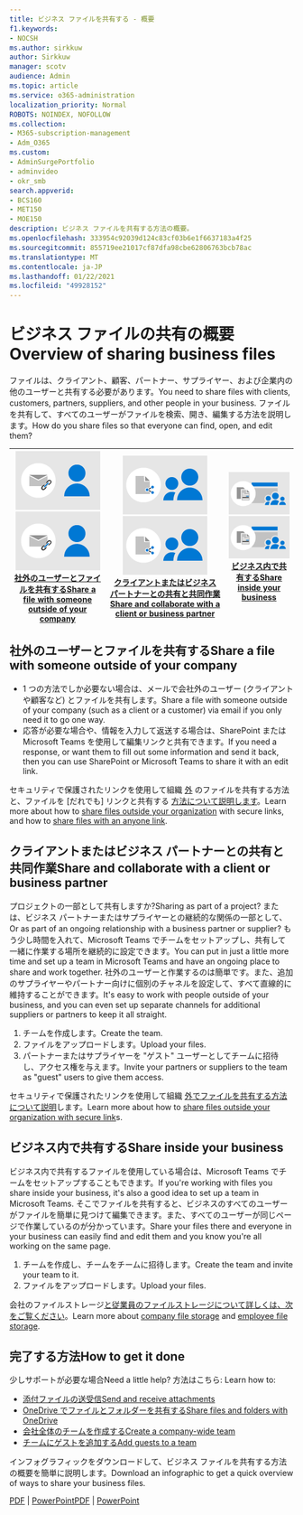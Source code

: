 ```yaml
---
title: ビジネス ファイルを共有する - 概要
f1.keywords:
- NOCSH
ms.author: sirkkuw
author: Sirkkuw
manager: scotv
audience: Admin
ms.topic: article
ms.service: o365-administration
localization_priority: Normal
ROBOTS: NOINDEX, NOFOLLOW
ms.collection:
- M365-subscription-management
- Adm_O365
ms.custom:
- AdminSurgePortfolio
- adminvideo
- okr_smb
search.appverid:
- BCS160
- MET150
- MOE150
description: ビジネス ファイルを共有する方法の概要。
ms.openlocfilehash: 333954c92039d124c83cf03b6e1f6637183a4f25
ms.sourcegitcommit: 855719ee21017cf87dfa98cbe62806763bcb78ac
ms.translationtype: MT
ms.contentlocale: ja-JP
ms.lasthandoff: 01/22/2021
ms.locfileid: "49928152"
---
```

# <a name="overview-of-sharing-business-files"></a><span data-ttu-id="1028d-103">ビジネス ファイルの共有の概要</span><span class="sxs-lookup"><span data-stu-id="1028d-103">Overview of sharing business files</span></span>

<span data-ttu-id="1028d-104">ファイルは、クライアント、顧客、パートナー、サプライヤー、および企業内の他のユーザーと共有する必要があります。</span><span class="sxs-lookup"><span data-stu-id="1028d-104">You need to share files with clients, customers, partners, suppliers, and other people in your business.</span></span> <span data-ttu-id="1028d-105">ファイルを共有して、すべてのユーザーがファイルを検索、開き、編集する方法を説明します。</span><span class="sxs-lookup"><span data-stu-id="1028d-105">How do you share files so that everyone can find, open, and edit them?</span></span>

|<span data-ttu-id="1028d-106">![セキュリティで保護された共有](../media/securely-share-file.png)</span><span class="sxs-lookup"><span data-stu-id="1028d-106">![Securely share](../media/securely-share-file.png)</span></span><br/>[<span data-ttu-id="1028d-107">社外のユーザーとファイルを共有する</span><span class="sxs-lookup"><span data-stu-id="1028d-107">Share a file with someone outside of your company</span></span>](#share-a-file-with-someone-outside-of-your-company)|<span data-ttu-id="1028d-108">![クライアントとの共同作業](../media/share-and-collab-with-partner.png)</span><span class="sxs-lookup"><span data-stu-id="1028d-108">![Collaborate with a client](../media/share-and-collab-with-partner.png)</span></span> <br/>[<span data-ttu-id="1028d-109">クライアントまたはビジネス パートナーとの共有と共同作業</span><span class="sxs-lookup"><span data-stu-id="1028d-109">Share and collaborate with a client or business partner</span></span>](#share-and-collaborate-with-a-client-or-business-partner) | <span data-ttu-id="1028d-110">![組織内で共有する](../media/share-inside-your-org.png)</span><span class="sxs-lookup"><span data-stu-id="1028d-110">![Share inside your org](../media/share-inside-your-org.png)</span></span> <br/>[<span data-ttu-id="1028d-111">ビジネス内で共有する</span><span class="sxs-lookup"><span data-stu-id="1028d-111">Share inside your business</span></span>](#share-inside-your-business) |
|--|--|--|

## <a name="share-a-file-with-someone-outside-of-your-company"></a><span data-ttu-id="1028d-112">社外のユーザーとファイルを共有する</span><span class="sxs-lookup"><span data-stu-id="1028d-112">Share a file with someone outside of your company</span></span>

- <span data-ttu-id="1028d-113">1 つの方法でしか必要ない場合は、メールで会社外のユーザー (クライアントや顧客など) とファイルを共有します。</span><span class="sxs-lookup"><span data-stu-id="1028d-113">Share a file with someone outside of your company (such as a client or a customer) via email if you only need it to go one way.</span></span>
- <span data-ttu-id="1028d-114">応答が必要な場合や、情報を入力して返送する場合は、SharePoint または Microsoft Teams を使用して編集リンクと共有できます。</span><span class="sxs-lookup"><span data-stu-id="1028d-114">If you need a response, or want them to fill out some information and send it back, then you can use SharePoint or Microsoft Teams to share it with an edit link.</span></span>

<span data-ttu-id="1028d-115">セキュリティで保護されたリンクを使用して組織 [外](securely-share-files-externally.md) のファイルを共有する方法と、ファイルを [だれでも] リンクと共有する [方法について説明します](share-files-externally.md)。</span><span class="sxs-lookup"><span data-stu-id="1028d-115">Learn more about how to [share files outside your organization](securely-share-files-externally.md) with secure links, and how to [share files with an anyone link](share-files-externally.md).</span></span>

## <a name="share-and-collaborate-with-a-client-or-business-partner"></a><span data-ttu-id="1028d-116">クライアントまたはビジネス パートナーとの共有と共同作業</span><span class="sxs-lookup"><span data-stu-id="1028d-116">Share and collaborate with a client or business partner</span></span>

<span data-ttu-id="1028d-117">プロジェクトの一部として共有しますか?</span><span class="sxs-lookup"><span data-stu-id="1028d-117">Sharing as part of a project?</span></span> <span data-ttu-id="1028d-118">または、ビジネス パートナーまたはサプライヤーとの継続的な関係の一部として、</span><span class="sxs-lookup"><span data-stu-id="1028d-118">Or as part of an ongoing relationship with a business partner or supplier?</span></span> <span data-ttu-id="1028d-119">もう少し時間を入れて、Microsoft Teams でチームをセットアップし、共有して一緒に作業する場所を継続的に設定できます。</span><span class="sxs-lookup"><span data-stu-id="1028d-119">You can put in just a little more time and set up a team in Microsoft Teams and have an ongoing place to share and work together.</span></span> <span data-ttu-id="1028d-120">社外のユーザーと作業するのは簡単です。また、追加のサプライヤーやパートナー向けに個別のチャネルを設定して、すべて直線的に維持することができます。</span><span class="sxs-lookup"><span data-stu-id="1028d-120">It's easy to work with people outside of your business, and you can even set up separate channels for additional suppliers or partners to keep it all straight.</span></span>

1. <span data-ttu-id="1028d-121">チームを作成します。</span><span class="sxs-lookup"><span data-stu-id="1028d-121">Create the team.</span></span>
1. <span data-ttu-id="1028d-122">ファイルをアップロードします。</span><span class="sxs-lookup"><span data-stu-id="1028d-122">Upload your files.</span></span>
1. <span data-ttu-id="1028d-123">パートナーまたはサプライヤーを "ゲスト" ユーザーとしてチームに招待し、アクセス権を与えます。</span><span class="sxs-lookup"><span data-stu-id="1028d-123">Invite your partners or suppliers to the team as "guest" users to give them access.</span></span>

<span data-ttu-id="1028d-124">セキュリティで保護されたリンクを使用して組織 [外でファイルを共有する方法について説明](https://support.microsoft.com/office/7266f44e-3e06-4736-b9d3-0580c24bba34)します。</span><span class="sxs-lookup"><span data-stu-id="1028d-124">Learn more about how to [share files outside your organization with secure link](https://support.microsoft.com/office/7266f44e-3e06-4736-b9d3-0580c24bba34)s.</span></span>

## <a name="share-inside-your-business"></a><span data-ttu-id="1028d-125">ビジネス内で共有する</span><span class="sxs-lookup"><span data-stu-id="1028d-125">Share inside your business</span></span>

<span data-ttu-id="1028d-126">ビジネス内で共有するファイルを使用している場合は、Microsoft Teams でチームをセットアップすることもできます。</span><span class="sxs-lookup"><span data-stu-id="1028d-126">If you're working with files you share inside your business, it's also a good idea to set up a team in Microsoft Teams.</span></span> <span data-ttu-id="1028d-127">そこでファイルを共有すると、ビジネスのすべてのユーザーがファイルを簡単に見つけて編集できます。また、すべてのユーザーが同じページで作業しているのが分かっています。</span><span class="sxs-lookup"><span data-stu-id="1028d-127">Share your files there and everyone in your business can easily find and edit them and you know you're all working on the same page.</span></span>

1. <span data-ttu-id="1028d-128">チームを作成し、チームをチームに招待します。</span><span class="sxs-lookup"><span data-stu-id="1028d-128">Create the team and invite your team to it.</span></span>
1. <span data-ttu-id="1028d-129">ファイルをアップロードします。</span><span class="sxs-lookup"><span data-stu-id="1028d-129">Upload your files.</span></span>

<span data-ttu-id="1028d-130">会社のファイルストレージ[と従業員のファイルストレージ](https://support.microsoft.com/office/e4d98e10-3532-4eed-85d6-92728454e32b)[について詳しくは、次をご覧ください](https://support.microsoft.com/office/12dbe3e4-dbef-48f8-a90e-87f1bc607073)。</span><span class="sxs-lookup"><span data-stu-id="1028d-130">Learn more about [company file storage](https://support.microsoft.com/office/e4d98e10-3532-4eed-85d6-92728454e32b) and [employee file storage](https://support.microsoft.com/office/12dbe3e4-dbef-48f8-a90e-87f1bc607073).</span></span>

## <a name="how-to-get-it-done"></a><span data-ttu-id="1028d-131">完了する方法</span><span class="sxs-lookup"><span data-stu-id="1028d-131">How to get it done</span></span>

<span data-ttu-id="1028d-132">少しサポートが必要な場合</span><span class="sxs-lookup"><span data-stu-id="1028d-132">Need a little help?</span></span> <span data-ttu-id="1028d-133">方法はこちら: </span><span class="sxs-lookup"><span data-stu-id="1028d-133">Learn how to:</span></span>

- [<span data-ttu-id="1028d-134">添付ファイルの送受信</span><span class="sxs-lookup"><span data-stu-id="1028d-134">Send and receive attachments</span></span>](https://support.microsoft.com/en-us/office/sending-and-receiving-attachments-d32cd5ad-c7c5-49df-814d-4c17a5d3beb0)
- [<span data-ttu-id="1028d-135">OneDrive でファイルとフォルダーを共有する</span><span class="sxs-lookup"><span data-stu-id="1028d-135">Share files and folders with OneDrive</span></span>](https://support.microsoft.com/en-us/office/share-files-and-folders-with-microsoft-365-business-72f26d6c-bf9e-432c-8b96-e3c2437f5b65)
- [<span data-ttu-id="1028d-136">会社全体のチームを作成する</span><span class="sxs-lookup"><span data-stu-id="1028d-136">Create a company-wide team</span></span>](https://support.microsoft.com/en-us/office/create-an-org-wide-team-037bb27a-bcc9-48fe-8d72-44d9482420a3)
- [<span data-ttu-id="1028d-137">チームにゲストを追加する</span><span class="sxs-lookup"><span data-stu-id="1028d-137">Add guests to a team</span></span>](https://support.microsoft.com/en-us/office/add-guests-to-a-team-in-teams-fccb4fa6-f864-4508-bdde-256e7384a14f)

<span data-ttu-id="1028d-138">インフォグラフィックをダウンロードして、ビジネス ファイルを共有する方法の概要を簡単に説明します。</span><span class="sxs-lookup"><span data-stu-id="1028d-138">Download an infographic to get a quick overview of ways to share your business files.</span></span> 

<span data-ttu-id="1028d-139">[PDF](https://go.microsoft.com/fwlink/?linkid=2079435)  | [PowerPoint](https://go.microsoft.com/fwlink/?linkid=2079438)</span><span class="sxs-lookup"><span data-stu-id="1028d-139">[PDF](https://go.microsoft.com/fwlink/?linkid=2079435) | [PowerPoint](https://go.microsoft.com/fwlink/?linkid=2079438)</span></span>